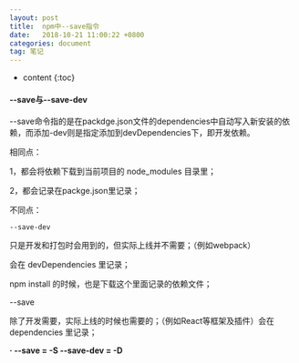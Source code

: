 ```yaml
---
layout: post
title:  npm中--save指令
date:   2018-10-21 11:00:22 +0800
categories: document
tag: 笔记
---
```


* content
{:toc}


#### --save与--save-dev

   --save命令指的是在packdge.json文件的dependencies中自动写入新安装的依赖，而添加-dev则是指定添加到devDependencies下，即开发依赖。

   相同点：

   1，都会将依赖下载到当前项目的 node_modules 目录里；

   2，都会记录在packge.json里记录；

   不同点：

    --save-dev

   只是开发和打包时会用到的，但实际上线并不需要；（例如webpack）

   会在 devDependencies 里记录；

   npm install 的时候，也是下载这个里面记录的依赖文件；

   --save

   除了开发需要，实际上线的时候也需要的；（例如React等框架及插件）会在 dependencies 里记录；

   **· --save = -S   --save-dev = -D** 

